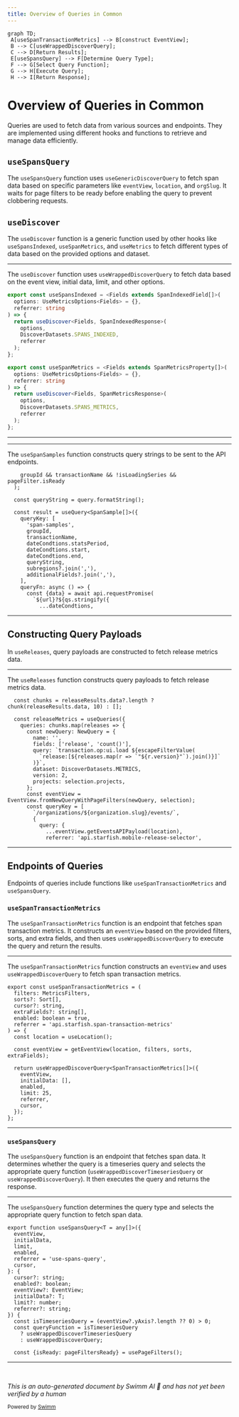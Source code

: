 ```yaml
---
title: Overview of Queries in Common
---
```

```mermaid
graph TD;
 A[useSpanTransactionMetrics] --> B[construct EventView];
 B --> C[useWrappedDiscoverQuery];
 C --> D[Return Results];
 E[useSpansQuery] --> F[Determine Query Type];
 F --> G[Select Query Function];
 G --> H[Execute Query];
 H --> I[Return Response];
```

# Overview of Queries in Common

Queries are used to fetch data from various sources and endpoints. They are implemented using different hooks and functions to retrieve and manage data efficiently.

## <SwmToken path="static/app/views/insights/common/queries/useSpansQuery.tsx" pos="21:4:4" line-data="export function useSpansQuery&lt;T = any[]&gt;({">`useSpansQuery`</SwmToken>

The <SwmToken path="static/app/views/insights/common/queries/useSpansQuery.tsx" pos="21:4:4" line-data="export function useSpansQuery&lt;T = any[]&gt;({">`useSpansQuery`</SwmToken> function uses <SwmToken path="static/app/views/insights/common/queries/useSpansQuery.tsx" pos="9:3:3" line-data="import {useGenericDiscoverQuery} from &#39;sentry/utils/discover/genericDiscoverQuery&#39;;">`useGenericDiscoverQuery`</SwmToken> to fetch span data based on specific parameters like <SwmToken path="static/app/views/insights/common/queries/useReleases.tsx" pos="54:3:3" line-data="      const eventView = EventView.fromNewQueryWithPageFilters(newQuery, selection);">`eventView`</SwmToken>, <SwmToken path="static/app/views/insights/common/queries/useReleases.tsx" pos="59:6:6" line-data="            ...eventView.getEventsAPIPayload(location),">`location`</SwmToken>, and <SwmToken path="static/app/views/insights/common/queries/useSpansQuery.tsx" pos="91:1:1" line-data="    orgSlug: organization.slug,">`orgSlug`</SwmToken>. It waits for page filters to be ready before enabling the query to prevent clobbering requests.

## <SwmToken path="static/app/views/insights/common/queries/useDiscover.ts" pos="32:3:3" line-data="  return useDiscover&lt;Fields, SpanIndexedResponse&gt;(">`useDiscover`</SwmToken>

The <SwmToken path="static/app/views/insights/common/queries/useDiscover.ts" pos="32:3:3" line-data="  return useDiscover&lt;Fields, SpanIndexedResponse&gt;(">`useDiscover`</SwmToken> function is a generic function used by other hooks like <SwmToken path="static/app/views/insights/common/queries/useDiscover.ts" pos="28:4:4" line-data="export const useSpansIndexed = &lt;Fields extends SpanIndexedField[]&gt;(">`useSpansIndexed`</SwmToken>, <SwmToken path="static/app/views/insights/common/queries/useDiscover.ts" pos="39:4:4" line-data="export const useSpanMetrics = &lt;Fields extends SpanMetricsProperty[]&gt;(">`useSpanMetrics`</SwmToken>, and <SwmToken path="static/app/views/insights/common/queries/useDiscover.ts" pos="50:4:4" line-data="export const useMetrics = &lt;Fields extends MetricsProperty[]&gt;(">`useMetrics`</SwmToken> to fetch different types of data based on the provided options and dataset.

<SwmSnippet path="/static/app/views/insights/common/queries/useDiscover.ts" line="28">

---

The <SwmToken path="static/app/views/insights/common/queries/useDiscover.ts" pos="32:3:3" line-data="  return useDiscover&lt;Fields, SpanIndexedResponse&gt;(">`useDiscover`</SwmToken> function uses <SwmToken path="static/app/views/insights/common/queries/useSpanTransactionMetrics.tsx" pos="39:3:3" line-data="  return useWrappedDiscoverQuery&lt;SpanTransactionMetrics[]&gt;({">`useWrappedDiscoverQuery`</SwmToken> to fetch data based on the event view, initial data, limit, and other options.

```typescript
export const useSpansIndexed = <Fields extends SpanIndexedField[]>(
  options: UseMetricsOptions<Fields> = {},
  referrer: string
) => {
  return useDiscover<Fields, SpanIndexedResponse>(
    options,
    DiscoverDatasets.SPANS_INDEXED,
    referrer
  );
};

export const useSpanMetrics = <Fields extends SpanMetricsProperty[]>(
  options: UseMetricsOptions<Fields> = {},
  referrer: string
) => {
  return useDiscover<Fields, SpanMetricsResponse>(
    options,
    DiscoverDatasets.SPANS_METRICS,
    referrer
  );
};
```

---

</SwmSnippet>

<SwmSnippet path="/static/app/views/insights/common/queries/useSpanSamples.tsx" line="100">

---

The <SwmToken path="static/app/views/insights/common/queries/useSpanSamples.tsx" pos="45:4:4" line-data="export const useSpanSamples = (options: Options) =&gt; {">`useSpanSamples`</SwmToken> function constructs query strings to be sent to the API endpoints.

```tsx
    groupId && transactionName && !isLoadingSeries && pageFilter.isReady
  );

  const queryString = query.formatString();

  const result = useQuery<SpanSample[]>({
    queryKey: [
      'span-samples',
      groupId,
      transactionName,
      dateCondtions.statsPeriod,
      dateCondtions.start,
      dateCondtions.end,
      queryString,
      subregions?.join(','),
      additionalFields?.join(','),
    ],
    queryFn: async () => {
      const {data} = await api.requestPromise(
        `${url}?${qs.stringify({
          ...dateCondtions,
```

---

</SwmSnippet>

## Constructing Query Payloads

In <SwmToken path="static/app/views/insights/common/queries/useReleases.tsx" pos="17:4:4" line-data="export function useReleases(searchTerm?: string) {">`useReleases`</SwmToken>, query payloads are constructed to fetch release metrics data.

<SwmSnippet path="/static/app/views/insights/common/queries/useReleases.tsx" line="40">

---

The <SwmToken path="static/app/views/insights/common/queries/useReleases.tsx" pos="17:4:4" line-data="export function useReleases(searchTerm?: string) {">`useReleases`</SwmToken> function constructs query payloads to fetch release metrics data.

```tsx
  const chunks = releaseResults.data?.length ? chunk(releaseResults.data, 10) : [];

  const releaseMetrics = useQueries({
    queries: chunks.map(releases => {
      const newQuery: NewQuery = {
        name: '',
        fields: ['release', 'count()'],
        query: `transaction.op:ui.load ${escapeFilterValue(
          `release:[${releases.map(r => `"${r.version}"`).join()}]`
        )}`,
        dataset: DiscoverDatasets.METRICS,
        version: 2,
        projects: selection.projects,
      };
      const eventView = EventView.fromNewQueryWithPageFilters(newQuery, selection);
      const queryKey = [
        `/organizations/${organization.slug}/events/`,
        {
          query: {
            ...eventView.getEventsAPIPayload(location),
            referrer: 'api.starfish.mobile-release-selector',
```

---

</SwmSnippet>

## Endpoints of Queries

Endpoints of queries include functions like <SwmToken path="static/app/views/insights/common/queries/useSpanTransactionMetrics.tsx" pos="27:4:4" line-data="export const useSpanTransactionMetrics = (">`useSpanTransactionMetrics`</SwmToken> and <SwmToken path="static/app/views/insights/common/queries/useSpansQuery.tsx" pos="21:4:4" line-data="export function useSpansQuery&lt;T = any[]&gt;({">`useSpansQuery`</SwmToken>.

### <SwmToken path="static/app/views/insights/common/queries/useSpanTransactionMetrics.tsx" pos="27:4:4" line-data="export const useSpanTransactionMetrics = (">`useSpanTransactionMetrics`</SwmToken>

The <SwmToken path="static/app/views/insights/common/queries/useSpanTransactionMetrics.tsx" pos="27:4:4" line-data="export const useSpanTransactionMetrics = (">`useSpanTransactionMetrics`</SwmToken> function is an endpoint that fetches span transaction metrics. It constructs an <SwmToken path="static/app/views/insights/common/queries/useReleases.tsx" pos="54:3:3" line-data="      const eventView = EventView.fromNewQueryWithPageFilters(newQuery, selection);">`eventView`</SwmToken> based on the provided filters, sorts, and extra fields, and then uses <SwmToken path="static/app/views/insights/common/queries/useSpanTransactionMetrics.tsx" pos="39:3:3" line-data="  return useWrappedDiscoverQuery&lt;SpanTransactionMetrics[]&gt;({">`useWrappedDiscoverQuery`</SwmToken> to execute the query and return the results.

<SwmSnippet path="/static/app/views/insights/common/queries/useSpanTransactionMetrics.tsx" line="27">

---

The <SwmToken path="static/app/views/insights/common/queries/useSpanTransactionMetrics.tsx" pos="27:4:4" line-data="export const useSpanTransactionMetrics = (">`useSpanTransactionMetrics`</SwmToken> function constructs an <SwmToken path="static/app/views/insights/common/queries/useSpanTransactionMetrics.tsx" pos="37:3:3" line-data="  const eventView = getEventView(location, filters, sorts, extraFields);">`eventView`</SwmToken> and uses <SwmToken path="static/app/views/insights/common/queries/useSpanTransactionMetrics.tsx" pos="39:3:3" line-data="  return useWrappedDiscoverQuery&lt;SpanTransactionMetrics[]&gt;({">`useWrappedDiscoverQuery`</SwmToken> to fetch span transaction metrics.

```tsx
export const useSpanTransactionMetrics = (
  filters: MetricsFilters,
  sorts?: Sort[],
  cursor?: string,
  extraFields?: string[],
  enabled: boolean = true,
  referrer = 'api.starfish.span-transaction-metrics'
) => {
  const location = useLocation();

  const eventView = getEventView(location, filters, sorts, extraFields);

  return useWrappedDiscoverQuery<SpanTransactionMetrics[]>({
    eventView,
    initialData: [],
    enabled,
    limit: 25,
    referrer,
    cursor,
  });
};
```

---

</SwmSnippet>

### <SwmToken path="static/app/views/insights/common/queries/useSpansQuery.tsx" pos="21:4:4" line-data="export function useSpansQuery&lt;T = any[]&gt;({">`useSpansQuery`</SwmToken>

The <SwmToken path="static/app/views/insights/common/queries/useSpansQuery.tsx" pos="21:4:4" line-data="export function useSpansQuery&lt;T = any[]&gt;({">`useSpansQuery`</SwmToken> function is an endpoint that fetches span data. It determines whether the query is a timeseries query and selects the appropriate query function (<SwmToken path="static/app/views/insights/common/queries/useSpansQuery.tsx" pos="38:3:3" line-data="    ? useWrappedDiscoverTimeseriesQuery">`useWrappedDiscoverTimeseriesQuery`</SwmToken> or <SwmToken path="static/app/views/insights/common/queries/useSpanTransactionMetrics.tsx" pos="39:3:3" line-data="  return useWrappedDiscoverQuery&lt;SpanTransactionMetrics[]&gt;({">`useWrappedDiscoverQuery`</SwmToken>). It then executes the query and returns the response.

<SwmSnippet path="/static/app/views/insights/common/queries/useSpansQuery.tsx" line="21">

---

The <SwmToken path="static/app/views/insights/common/queries/useSpansQuery.tsx" pos="21:4:4" line-data="export function useSpansQuery&lt;T = any[]&gt;({">`useSpansQuery`</SwmToken> function determines the query type and selects the appropriate query function to fetch span data.

```tsx
export function useSpansQuery<T = any[]>({
  eventView,
  initialData,
  limit,
  enabled,
  referrer = 'use-spans-query',
  cursor,
}: {
  cursor?: string;
  enabled?: boolean;
  eventView?: EventView;
  initialData?: T;
  limit?: number;
  referrer?: string;
}) {
  const isTimeseriesQuery = (eventView?.yAxis?.length ?? 0) > 0;
  const queryFunction = isTimeseriesQuery
    ? useWrappedDiscoverTimeseriesQuery
    : useWrappedDiscoverQuery;

  const {isReady: pageFiltersReady} = usePageFilters();
```

---

</SwmSnippet>

&nbsp;

*This is an auto-generated document by Swimm AI 🌊 and has not yet been verified by a human*

<SwmMeta version="3.0.0" repo-id="Z2l0aHViJTNBJTNBc2VudHJ5LWRlbW8tMSUzQSUzQVN3aW1tLURlbW8=" repo-name="sentry-demo-1" doc-type="overview"><sup>Powered by [Swimm](/)</sup></SwmMeta>
